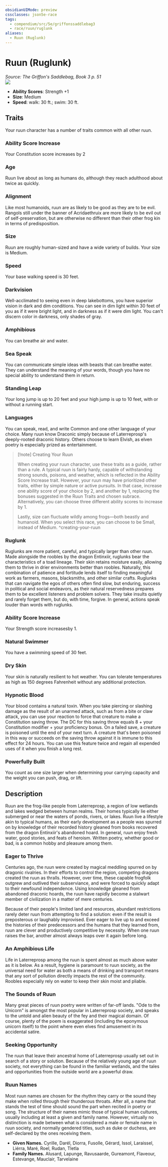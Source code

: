 ```yaml
---
obsidianUIMode: preview
cssclasses: json5e-race
tags:
  - compendium/src/5e/griffonssaddlebag3
  - race/ruun/ruglunk
aliases:
  - Ruun (Ruglunk)
---
```

# Ruun (Ruglunk)
*Source: The Griffon's Saddlebag, Book 3 p. 51*  
![](https://raw.githubusercontent.com/TheGiddyLimit/homebrew-img/main/img/GriffonsSaddlebag3/Ruun-Ruglunk.webp#right)  

- **Ability Scores**: Strength +1
- **Size**: Medium
- **Speed**: walk: 30 ft.; swim: 30 ft.

## Traits

Your ruun character has a number of traits common with all other ruun.

### Ability Score Increase

Your Constitution score increases by 2

### Age

Ruun live about as long as humans do, although they reach adulthood about twice as quickly.

### Alignment

Like most humanoids, ruun are as likely to be good as they are to be evil. Rangols still under the banner of Acridaethruix are more likely to be evil out of self-preservation, but are otherwise no different than their other frog kin in terms of predisposition.

### Size

Ruun are roughly human-sized and have a wide variety of builds. Your size is Medium.

### Speed

Your base walking speed is 30 feet.

### Darkvision

Well-acclimated to seeing even in deep lakebottoms, you have superior vision in dark and dim conditions. You can see in dim light within 30 feet of you as if it were bright light, and in darkness as if it were dim light. You can't discern color in darkness, only shades of gray.

### Amphibious

You can breathe air and water.

### Sea Speak

You can communicate simple ideas with beasts that can breathe water. They can understand the meaning of your words, though you have no special ability to understand them in return.

### Standing Leap

Your long jump is up to 20 feet and your high jump is up to 10 feet, with or without a running start.

### Languages

You can speak, read, and write Common and one other language of your choice. Many ruun know Draconic simply because of Laterreprosp's deeply-rooted draconic history. Others choose to learn Elvish, as elven poetry is especially prized as entertainment.

> [!note] Creating Your Ruun
> 
> When creating your ruun character, use these traits as a guide, rather than a rule. A typical ruun is fairly hardy, capable of withstanding strong sounds, poisons, and weather, which is reflected in the Ability Score Increase trait. However, your ruun may have prioritized other traits, either by simple nature or active pursuits. In that case, increase one ability score of your choice by 2, and another by 1, replacing the bonuses suggested in the Ruun Traits and chosen subrace. Alternatively, you can choose three different ability scores to increase by 1.
> 
> Lastly, size can fluctuate wildly among frogs—both beastly and humanoid. When you select this race, you can choose to be Small, instead of Medium.
^creating-your-ruun

### Ruglunk

Ruglunks are more patient, careful, and typically larger than other ruun. Made alongside the roobles by the dragon Entinxiir, ruglunks bear the characteristics of a toad lineage. Their skin retains moisture easily, allowing them to thrive in drier environments better than roobles. Naturally, this combination of patience and fortitude lends itself to finding meaningful work as farmers, masons, blacksmiths, and other similar crafts. Ruglunks that can navigate the egos of others often find slow, but enduring, success in political and social endeavors, as their natural reservedness prepares them to be excellent listeners and problem solvers. They take insults quietly and rarely forget them, but do, with time, forgive. In general, actions speak louder than words with ruglunks.

### Ability Score Increase

Your Strength score increasesby 1.

### Natural Swimmer

You have a swimming speed of 30 feet.

### Dry Skin

Your skin is naturally resilient to hot weather. You can tolerate temperatures as high as 150 degrees Fahrenheit without any additional protection.

### Hypnotic Blood

Your blood contains a natural toxin. When you take piercing or slashing damage as the result of an unarmed attack, such as from a bite or claw attack, you can use your reaction to force that creature to make a Constitution saving throw. The DC for this saving throw equals 8 + your Constitution modifier + your proficiency bonus. On a failed save, a creature is poisoned until the end of your next turn. A creature that's been poisoned in this way or succeeds on the saving throw against it is immune to this effect for 24 hours. You can use this feature twice and regain all expended uses of it when you finish a long rest.

### Powerfully Built

You count as one size larger when determining your carrying capacity and the weight you can push, drag, or lift.

## Description

Ruun are the frog-like people from Laterreprosp, a region of low wetlands and lakes wedged between human realms. Their homes typically lie either submerged or near the waters of ponds, rivers, or lakes. Ruun live a lifestyle akin to typical humans, as their early development as a people was spurred on by knowledge of their recorded history gleaned from books recovered from the dragon Entinxiir's abandoned hoard. In general, ruun enjoy fresh water, good stories, and feats of heroism. Written poetry, whether good or bad, is a common hobby and pleasure among them.

### Eager to Thrive

Centuries ago, the ruun were created by magical meddling spurred on by dragonic rivalries. In their efforts to control the region, competing dragons created the ruun as thralls. However, over time, these capable frogfolk outgrew and outlived their subserviance, and were forced to quickly adapt to their newfound independence. Using knowledge gleaned from abandoned draconic hoards, the ruun have rapidly become a stalwart member of civilization in a matter of mere centuries.

Because of their people's limited land and resources, abundant restrictions rarely deter ruun from attempting to find a solution:  even if the result is preposterous or laughably improvised. Ever eager to live up to and exceed the histories of their predecessors and the humans that they learned from, ruun are clever and productively competitive by necessity. When one ruun raises the bar, another almost always leaps over it again before long.

### An Amphibious Life

Life in Laterreprosp among the ruun is spent almost as much above water as it is below. As a result, hygiene is paramount to ruun society, as the universal need for water as both a means of drinking and transport means that any sort of pollution directly impacts the rest of the community. Roobles especially rely on water to keep their skin moist and pliable.

### The Sounds of Ruun

Many great pieces of ruun poetry were written of far-off lands. "Ode to the Unicorn" is amongst the most popular in Laterreprosp society, and speaks to the untold and alien beauty of the fey and their magical domain. Of course, plenty of the poem is exaggerated (including the eponymous unicorn itself) to the point where even elves find amusement in its accidental satire.

### Seeking Opportunity

The ruun that leave their ancestral home of Laterreprosp usually set out in search of a story or solution. Because of the relatively young age of ruun society, not everything can be found in the familiar wetlands, and the tales and opportunities from the outside world are a powerful draw.

### Ruun Names

Most ruun names are chosen for the rhythm they carry or the sound they make when rolled through their thunderous throats. After all, a name that stands the test of time should sound the part when recited in poetry or song. The structure of their names mimic those of typical human cultures, usually including at least a given and family name. However, virtually no distinction is made between what is considered a male or female name in ruun society, and normally gendered titles, such as duke or duchess, are self-declared by the ones receiving them. 

- **Given Names.** Cyrille, Darél, Diorra, Fusolle, Gérard, Issol, Laraissel, Liérra, Maré, Roel, Rudan, Tletla  
- **Family Names.** Alusard, Lapunge, Ravusaarde, Gureamont, Flaveour, Estevange, Mauclair, Tarvelaine
